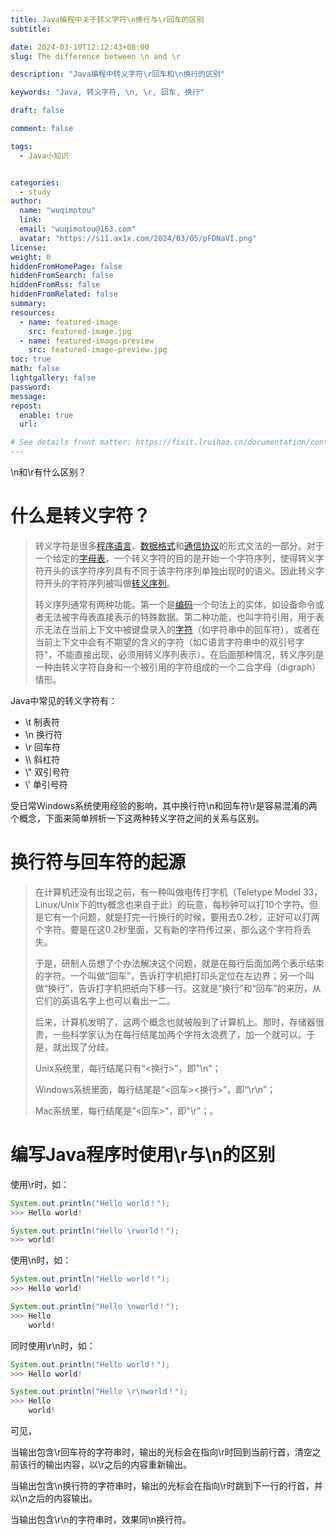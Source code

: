 ```yaml
---
title: Java编程中关于转义字符\n换行与\r回车的区别
subtitle:

date: 2024-03-10T12:12:43+08:00
slug: The difference between \n and \r 

description: "Java编程中转义字符\r回车和\n换行的区别"

keywords: "Java, 转义字符, \n, \r, 回车, 换行"

draft: false

comment: false

tags:
  - Java小知识


categories:
  - study
author:
  name: "wuqimotou"
  link:
  email: "wuqimotou@163.com"
  avatar: "https://s11.ax1x.com/2024/03/05/pFDNaVI.png"
license:
weight: 0
hiddenFromHomePage: false
hiddenFromSearch: false
hiddenFromRss: false
hiddenFromRelated: false
summary:
resources:
  - name: featured-image
    src: featured-image.jpg
  - name: featured-image-preview
    src: featured-image-preview.jpg
toc: true
math: false
lightgallery: false
password:
message:
repost:
  enable: true
  url:

# See details front matter: https://fixit.lruihao.cn/documentation/content-management/introduction/#front-matter
---
```


\n和\r有什么区别？

<!--more-->

# 什么是转义字符？

> 转义字符是很多[程序语言](https://baike.baidu.com/item/程序语言/10696489?fromModule=lemma_inlink)、[数据格式](https://baike.baidu.com/item/数据格式/5198733?fromModule=lemma_inlink)和[通信协议](https://baike.baidu.com/item/通信协议/3351624?fromModule=lemma_inlink)的形式文法的一部分。对于一个给定的[字母表](https://baike.baidu.com/item/字母表/1314769?fromModule=lemma_inlink)，一个转义字符的目的是开始一个字符序列，使得转义字符开头的该字符序列具有不同于该字符序列单独出现时的语义。因此转义字符开头的字符序列被叫做[转义序列](https://baike.baidu.com/item/转义序列/2482443?fromModule=lemma_inlink)。
>
> 转义序列通常有两种功能。第一个是[编码](https://baike.baidu.com/item/编码/80092?fromModule=lemma_inlink)一个句法上的实体，如设备命令或者无法被字母表直接表示的特殊数据。第二种功能，也叫字符引用，用于表示无法在当前上下文中被键盘录入的[字符](https://baike.baidu.com/item/字符/4768913?fromModule=lemma_inlink)（如字符串中的回车符），或者在当前上下文中会有不期望的含义的字符（如C语言字符串中的双引号字符"，不能直接出现，必须用转义序列表示）。在后面那种情况，转义序列是一种由转义字符自身和一个被引用的字符组成的一个二合字母（digraph）情形。

Java中常见的转义字符有：

- \t	制表符
- \n       换行符
- \r        回车符
- \\\        斜杠符
- \\"        双引号符
- \\'         单引号符

受日常Windows系统使用经验的影响，其中换行符\n和回车符\r是容易混淆的两个概念，下面来简单辨析一下这两种转义字符之间的关系与区别。

# 换行符与回车符的起源

> 在计算机还没有出现之前，有一种叫做电传打字机（Teletype Model 33，Linux/Unix下的tty概念也来自于此）的玩意，每秒钟可以打10个字符。但是它有一个问题，就是打完一行换行的时候，要用去0.2秒，正好可以打两个字符。要是在这0.2秒里面，又有新的字符传过来，那么这个字符将丢失。
>
> 于是，研制人员想了个办法解决这个问题，就是在每行后面加两个表示结束的字符。一个叫做“回车”，告诉打字机把打印头定位在左边界；另一个叫做“换行”，告诉打字机把纸向下移一行。这就是“换行”和“回车”的来历，从它们的英语名字上也可以看出一二。
>
> 后来，计算机发明了，这两个概念也就被般到了计算机上。那时，存储器很贵，一些科学家认为在每行结尾加两个字符太浪费了，加一个就可以。于是，就出现了分歧。
>
> Unix系统里，每行结尾只有“<换行>”，即"\n"；
>
> Windows系统里面，每行结尾是“<回车><换行>”，即“\r\n”；
>
> Mac系统里，每行结尾是“<回车>”，即"\r"；。

# 编写Java程序时使用\r与\n的区别

使用\r时，如：

~~~java
System.out.println("Hello world！");
>>> Hello world!

System.out.println("Hello \rworld！");
>>> world!
~~~

使用\n时，如：

~~~java
System.out.println("Hello world！");
>>> Hello world!

System.out.println("Hello \nworld！");
>>> Hello 
    world!
~~~

同时使用\r\n时，如：

~~~java
System.out.println("Hello world！");
>>> Hello world!

System.out.println("Hello \r\nworld！");
>>> Hello 
    world!
~~~

可见，

当输出包含\r回车符的字符串时，输出的光标会在指向\r时回到当前行首，清空之前该行的输出内容，以\r之后的内容重新输出。

当输出包含\n换行符的字符串时，输出的光标会在指向\r时跳到下一行的行首，并以\n之后的内容输出。

当输出包含\r\n的字符串时，效果同\n换行符。
